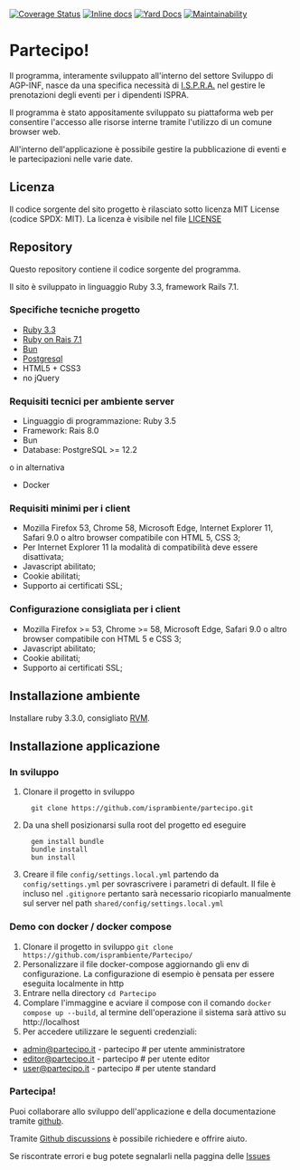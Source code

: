 [![Coverage Status](https://coveralls.io/repos/github/isprambiente/Partecipo/badge.svg?branch=master)](https://coveralls.io/github/isprambiente/Partecipo?branch=master)
[![Inline docs](http://inch-ci.org/github/remote-exec/command-designer.png)](http://inch-ci.org/github/isprambiente/Partecipo)
[![Yard Docs](http://img.shields.io/badge/yard-docs-blue.svg)](http://rubydoc.info/github/isprambiente/partecipo/master)
[![Maintainability](https://api.codeclimate.com/v1/badges/be06f3229dd434cdd732/maintainability)](https://codeclimate.com/github/isprambiente/Partecipo/maintainability)

# Partecipo!

Il programma, interamente sviluppato all'interno del settore Sviluppo di AGP-INF, nasce da una specifica necessità di [I.S.P.R.A.](http://www.isprambiente.gov.it) nel gestire le prenotazioni degli eventi per i dipendenti ISPRA.

Il programma è stato appositamente sviluppato su piattaforma web per consentire l'accesso alle risorse interne tramite l'utilizzo di un comune browser web.

All'interno dell'applicazione è possibile gestire la pubblicazione di eventi e le partecipazioni nelle varie date. 

## Licenza
Il codice sorgente del sito progetto è rilasciato sotto licenza MIT License (codice SPDX: MIT). La licenza è visibile nel file [LICENSE](https://opensource.org/licenses/MIT)

## Repository
Questo repository contiene il codice sorgente del programma.

Il sito è sviluppato in linguaggio Ruby 3.3, framework Rails 7.1.

### Specifiche tecniche progetto
* [Ruby 3.3](https://www.ruby-lang.org)
* [Ruby on Rais 7.1](https://rubyonrails.org/)
* [Bun](https://bun.sh/)
* [Postgresql](https://www.postgresql.org/)
* HTML5 + CSS3
* no jQuery

### Requisiti tecnici per ambiente server
* Linguaggio di programmazione: Ruby 3.5
* Framework: Rais 8.0
* Bun
* Database: PostgreSQL >= 12.2

o in alternativa
* Docker

### Requisiti minimi per i client
* Mozilla Firefox 53, Chrome 58, Microsoft Edge, Internet Explorer 11, Safari 9.0 o altro browser compatibile con HTML 5, CSS 3;
* Per Internet Explorer 11 la modalità di compatibilità deve essere disattivata;
* Javascript abilitato;
* Cookie abilitati;
* Supporto ai certificati SSL;

### Configurazione consigliata per i client
* Mozilla Firefox >= 53, Chrome >= 58, Microsoft Edge, Safari 9.0 o altro browser compatibile con HTML 5 e CSS 3;
* Javascript abilitato;
* Cookie abilitati;
* Supporto ai certificati SSL;

## Installazione ambiente
Installare ruby 3.3.0, consigliato [RVM](https://rvm.io/).

## Installazione applicazione

### In sviluppo

1. Clonare il progetto in sviluppo 

    ```
      git clone https://github.com/isprambiente/partecipo.git
    ```

2. Da una shell posizionarsi sulla root del progetto ed eseguire

    ```
      gem install bundle
      bundle install
      bun install
    ```

3. Creare il file `config/settings.local.yml` partendo da `config/settings.yml` per sovrascrivere i parametri di default. Il file è incluso nel `.gitignore` pertanto sarà necessario ricopiarlo manualmente sul server nel path `shared/config/settings.local.yml`

### Demo con docker / docker compose
1. Clonare il progetto in sviluppo `git clone https://github.com/isprambiente/Partecipo/`
2. Personalizzare il file docker-compose aggiornando gli env di configurazione. La configurazione di esempio è pensata per essere eseguita localmente in http
3. Entrare nella directory `cd Partecipo`
4. Complare l'immaggine e acviare il compose con il comando `docker compose up --build`, al termine dell'operazione il sistema sarà attivo su http://localhost
5. Per accedere utilizzare le seguenti credenziali:
  * admin@partecipo.it  - partecipo # per utente amministratore
  * editor@partecipo.it - partecipo # per utente editor
  * user@partecipo.it   - partecipo # per utente standard

### Partecipa!
Puoi collaborare allo sviluppo dell'applicazione e della documentazione tramite [github](https://github.com/isprambiente/Partecipo).

Tramite [Github discussions](https://github.com/isprambiente/Partecipo/discussions) è possibile richiedere e offrire aiuto.

Se riscontrate errori e bug potete segnalarli nella paggina delle [Issues](https://github.com/isprambiente/Partecipo/issues)
